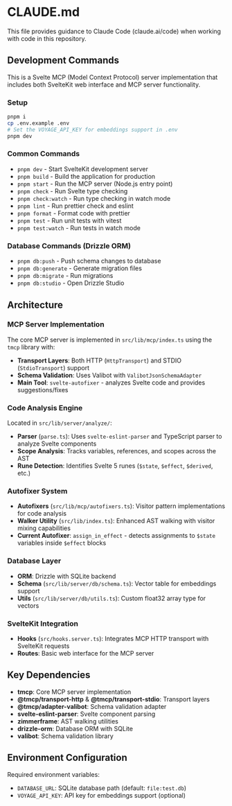 # CLAUDE.md

This file provides guidance to Claude Code (claude.ai/code) when working with code in this repository.

## Development Commands

This is a Svelte MCP (Model Context Protocol) server implementation that includes both SvelteKit web interface and MCP server functionality.

### Setup

```bash
pnpm i
cp .env.example .env
# Set the VOYAGE_API_KEY for embeddings support in .env
pnpm dev
```

### Common Commands

- `pnpm dev` - Start SvelteKit development server
- `pnpm build` - Build the application for production
- `pnpm start` - Run the MCP server (Node.js entry point)
- `pnpm check` - Run Svelte type checking
- `pnpm check:watch` - Run type checking in watch mode
- `pnpm lint` - Run prettier check and eslint
- `pnpm format` - Format code with prettier
- `pnpm test` - Run unit tests with vitest
- `pnpm test:watch` - Run tests in watch mode

### Database Commands (Drizzle ORM)

- `pnpm db:push` - Push schema changes to database
- `pnpm db:generate` - Generate migration files
- `pnpm db:migrate` - Run migrations
- `pnpm db:studio` - Open Drizzle Studio

## Architecture

### MCP Server Implementation

The core MCP server is implemented in `src/lib/mcp/index.ts` using the `tmcp` library with:

- **Transport Layers**: Both HTTP (`HttpTransport`) and STDIO (`StdioTransport`) support
- **Schema Validation**: Uses Valibot with `ValibotJsonSchemaAdapter`
- **Main Tool**: `svelte-autofixer` - analyzes Svelte code and provides suggestions/fixes

### Code Analysis Engine

Located in `src/lib/server/analyze/`:

- **Parser** (`parse.ts`): Uses `svelte-eslint-parser` and TypeScript parser to analyze Svelte components
- **Scope Analysis**: Tracks variables, references, and scopes across the AST
- **Rune Detection**: Identifies Svelte 5 runes (`$state`, `$effect`, `$derived`, etc.)

### Autofixer System

- **Autofixers** (`src/lib/mcp/autofixers.ts`): Visitor pattern implementations for code analysis
- **Walker Utility** (`src/lib/index.ts`): Enhanced AST walking with visitor mixing capabilities
- **Current Autofixer**: `assign_in_effect` - detects assignments to `$state` variables inside `$effect` blocks

### Database Layer

- **ORM**: Drizzle with SQLite backend
- **Schema** (`src/lib/server/db/schema.ts`): Vector table for embeddings support
- **Utils** (`src/lib/server/db/utils.ts`): Custom float32 array type for vectors

### SvelteKit Integration

- **Hooks** (`src/hooks.server.ts`): Integrates MCP HTTP transport with SvelteKit requests
- **Routes**: Basic web interface for the MCP server

## Key Dependencies

- **tmcp**: Core MCP server implementation
- **@tmcp/transport-http** & **@tmcp/transport-stdio**: Transport layers
- **@tmcp/adapter-valibot**: Schema validation adapter
- **svelte-eslint-parser**: Svelte component parsing
- **zimmerframe**: AST walking utilities
- **drizzle-orm**: Database ORM with SQLite
- **valibot**: Schema validation library

## Environment Configuration

Required environment variables:

- `DATABASE_URL`: SQLite database path (default: `file:test.db`)
- `VOYAGE_API_KEY`: API key for embeddings support (optional)
